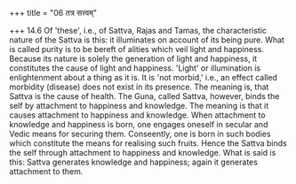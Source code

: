 +++
title = "06 तत्र सत्त्वम्"

+++
14.6 Of 'these', i.e., of Sattva, Rajas and Tamas, the characteristic
nature of the Sattva is this: it illuminates on account of its being
pure. What is called purity is to be bereft of alities which veil light
and happiness. Because its nature is solely the generation of light and
happiness, it constitutes the cause of light and happiness. 'Light' or
illumination is enlightenment about a thing as it is. It is 'not
morbid,' i.e., an effect called morbidity (disease) does not exist in
its presence. The meaning is, that Sattva is the cause of health. The
Guna, called Sattva, however, binds the self by attachment to happiness
and knowledge. The meaning is that it causes attachment to happiness and
knowledge. When attachment to knowledge and happiness is born, one
engages oneself in secular and Vedic means for securing them.
Conseently, one is born in such bodies which constitute the means for
realising such fruits. Hence the Sattva binds the self through
attachment to happiness and knowledge. What is said is this: Sattva
generates knowledge and happiness; again it generates attachment to
them.
